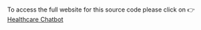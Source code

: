 To access the full website for this source code please click on 👉
<a href="https://healthcare-chatbot.netlify.app" target="_blank">Healthcare Chatbot</a>
